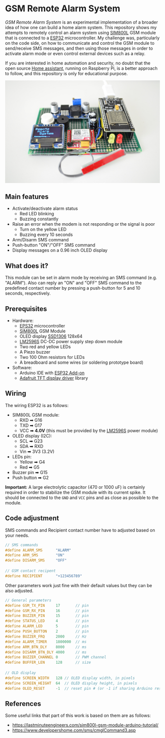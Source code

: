 # GSM Remote Alarm System
_GSM Remote Alarm System_ is an experimental implementation of a broader idea of how one can build a home alarm system.
This repository shows my attempts to remotely control an alarm system using [SIM800L][sim800lref] GSM module that is connected to a [ESP32][esp32ref] microcontroller. My challenge was, particularly on the code side, on how to communicate and control the GSM module to send/receive SMS messages, and then using those messages in order to activate alarm mode or even control external devices such as a relay.  

If you are interested in home automation and security, no doubt that the open source [Home assistant](https://www.home-assistant.io/), running on Raspberry Pi, is a better approach to follow, and this repository is only for educational purpose.

<!-- ![image](docs/esp32_remote_alarm.JPG) -->
<img src="docs/esp32_remote_alarm.JPG" alt="drawing" width="600"/>


## Main features
- Activate/deactivate alarm status 
    - Red LED blinking
    - Buzzing constantly
- Raise an error when the modem is not responding or the signal is poor 
    - Turn on the yellow LED
    - Buzzing every 10 seconds
- Arm/Disarm SMS command 
- Push-button "ON"/"OFF" SMS command
- Display messages on a 0.96 inch OLED display


## What does it?
This module can be set in alarm mode by receiving an SMS command (e.g. "ALARM"). Also can reply an "ON" and "OFF" SMS command to the predefined contact number by pressing a push-button for 5 and 10 seconds, respectively. 


## Prerequisites
- Hardware:
    - [EPS32][esp32ref] microcontroller
    - [SIM800L][sim800lref] GSM Module
    - OLED display [SSD1306](https://randomnerdtutorials.com/esp32-ssd1306-oled-display-arduino-ide/) 128x64
    - [LM2596S][lm2596sref] DC-DC power supply step down module
    - Two red and yellow LEDs
    - A Piezo buzzer
    - Two 100 Ohm resistors for LEDs
    - A breadboard and some wires (or soldering prototype board)
- Software:
    - Arduino IDE with [ESP32 Add-on](https://randomnerdtutorials.com/installing-the-esp32-board-in-arduino-ide-windows-instructions/)
    - [Adafruit TFT display driver](https://github.com/adafruit/Adafruit_SSD1306) library


## Wiring
The wiring ESP32 is as follows:
- SIM800L GSM module:
    - RXD ➡ G16
    - TXD ➡ G17     
    - VCC ➡ **4.0V** (this must be provided by the [LM2596S][lm2596sref] power module)
- OLED display (I2C):
    - SCL ➡ G23      
    - SDA ➡ RXD 
    - Vin ➡ 3V3 (3.2V)
- LEDs pin:
    - Yellow ➡ G4
    - Red ➡ G5
- Buzzer pin ➡ G15
- Push button ➡ G2

**Important:** A large electrolytic capacitor (470 or 1000 uF) is certainly required in order to stabilize the GSM module with its current spike. It should be connected to the `GND` and `VCC` pins and as close as possible to the module.


## Code adjustment
SMS commands and Recipient contact number have to adjusted based on your needs. 
```CPP
// SMS commands 
#define ALARM_SMS      "ALARM"
#define ARM_SMS        "ON"
#define DISARM_SMS     "OFF"

// GSM contact recipent
#define RECIPIENT      "+123456789"
```

Other parameters work just fine with their default values but they can be also adjusted.
```CPP
// General parameters
#define GSM_TX_PIN     17       // pin
#define GSM_RX_PIN     16       // pin
#define BUZZER_PIN     15       // pin
#define STATUS_LED     4        // pin
#define ALARM_LED      5        // pin
#define PUSH_BUTTON    2        // pin
#define BUZZER_FRQ     2000     // Hz    
#define ALARM_TIMER    1800000  // ms
#define ARM_BTN_DLY    8000     // ms
#define DISARM_BTN_DLY 4000     // ms
#define BUZZER_CHANNEL 0        // PWM channel
#define BUFFER_LEN     128      // size

// OLD display
#define SCREEN_WIDTH   128 // OLED display width, in pixels
#define SCREEN_HEIGHT  64  // OLED display height, in pixels
#define OLED_RESET     -1  // reset pin # (or -1 if sharing Arduino reset pin)
```

## References
Some useful links that part of this work is based on them are as follows:

[esp32ref]: https://en.wikipedia.org/wiki/NodeMCU
[sim800lref]: https://lastminuteengineers.com/sim800l-gsm-module-arduino-tutorial/
[lm2596sref]: http://wiki.sunfounder.cc/index.php?title=LM2596S_DC-DC_Power_Supply_Step_Down_Module
*  https://lastminuteengineers.com/sim800l-gsm-module-arduino-tutorial/
*  https://www.developershome.com/sms/cmglCommand3.asp
